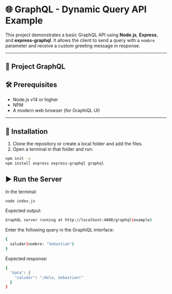 # 🌐 GraphQL - Dynamic Query API Example

This project demonstrates a basic GraphQL API using **Node.js**, **Express**, and **express-graphql**. It allows the client to send a query with a `nombre` parameter and receive a custom greeting message in response.

---

## 📁 Project GraphQL

## 🛠️ Prerequisites

- Node.js v14 or higher
- NPM
- A modern web browser (for GraphiQL UI)

---

## 🚀 Installation

1. Clone the repository or create a local folder and add the files.
2. Open a terminal in that folder and run:

```bash
npm init -y
npm install express express-graphql graphql

```

## ▶️ Run the Server
In the terminal:

```bash
node index.js

```
Expected output:

```bash
GraphQL server running at http://localhost:4000/graphql(example)
```

Enter the following query in the GraphiQL interface:
```bash
{
  saludar(nombre: "Sebastian")
}
```

Expected response:
```bash
{
  "data": {
    "saludar": "¡Hola, Sebastian!"
  }
}
```

